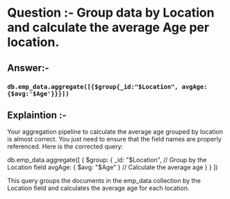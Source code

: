 # Question :- Group data by Location and calculate the average Age per location.


## Answer:- 

 ### `db.emp_data.aggregate([{$group{_id:"$Location", avgAge:{$avg:'$Age'}}}])`


## Explaintion :- 

Your aggregation pipeline to calculate the average age grouped by location is almost correct. You just need to ensure that the field names are properly referenced. Here is the corrected query:

db.emp_data.aggregate([
  {
    $group: {
      _id: "$Location", // Group by the Location field
      avgAge: { $avg: "$Age" } // Calculate the average age
    }
  }
])

This query groups the documents in the emp_data collection by the Location field and calculates the average age for each location.